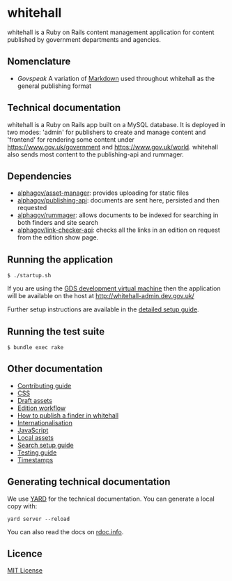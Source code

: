 # whitehall

whitehall is a Ruby on Rails content management application for content published by government departments and agencies.

## Nomenclature

- *Govspeak* A variation of [Markdown](https://daringfireball.net/projects/markdown) used throughout whitehall as the general publishing format

## Technical documentation

whitehall is a Ruby on Rails app built on a MySQL database. It is deployed in two modes: 'admin' for publishers to create and manage content and 'frontend' for rendering some content under https://www.gov.uk/government and https://www.gov.uk/world. whitehall also sends most content to the publishing-api and rummager.

## Dependencies

- [alphagov/asset-manager](http://github.com/alphagov/asset-manager): provides uploading for static files
- [alphagov/publishing-api](http://github.com/alphagov/publishing-api): documents are sent here, persisted and then requested
- [alphagov/rummager](http://github.com/alphagov/rummager): allows documents to be indexed for searching in both finders and site search
- [alphagov/link-checker-api](https://github.com/alphagov/link-checker-api): checks all the links in an edition on request from the edition show page.

## Running the application

```
$ ./startup.sh
```
If you are using the [GDS development virtual machine](https://docs.publishing.service.gov.uk/manual/get-started.html#4-boot-your-vm) then the application will be available on the host at http://whitehall-admin.dev.gov.uk/

Further setup instructions are available in the [detailed setup guide](docs/detailed_setup_guide.md).

## Running the test suite

```
$ bundle exec rake
```

## Other documentation

- [Contributing guide](CONTRIBUTING.md)
- [CSS](docs/css.md)
- [Draft assets](docs/draft-assets.md)
- [Edition workflow](docs/edition_workflow.md)
- [How to publish a finder in whitehall](docs/finders.md)
- [Internationalisation](docs/internationalisation_guide.md)
- [JavaScript](docs/javascript.md)
- [Local assets](docs/local_asset_setup_guide.md)
- [Search setup guide](docs/search_setup_guide.md)
- [Testing guide](docs/testing_guide.md)
- [Timestamps](docs/timestamps.md)

## Generating technical documentation

We use [YARD](https://github.com/lsegal/yard) for the technical documentation. You can generate a local copy with:

    yard server --reload

You can also read the docs on [rdoc.info](http://rdoc.info/github/alphagov/whitehall/frames).

## Licence

[MIT License](LICENCE)

